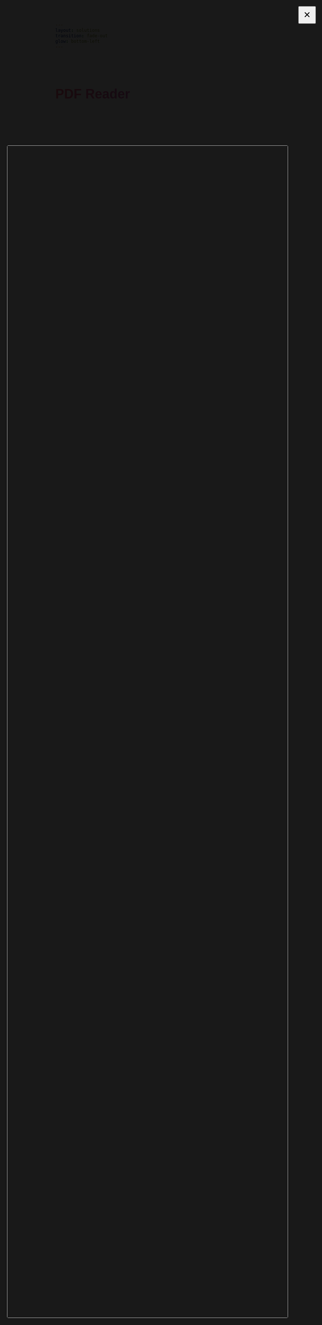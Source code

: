 ```yaml
---
layout: solutions
transition: fade-out
glow: bottom-left
---
```


<script setup lang="ts">
import { ref } from 'vue'

const firstImageSrc = '/images/img-solutions-pdf-reader-1.png'
const firstImageAlt = 'img-solutions-pdf-reader-1'

const secondImageSrc = '/images/img-solutions-pdf-reader-2.png'
const secondImageAlt = 'img-solutions-pdf-reader-2'

const isFullscreen = ref<boolean>(false)
const fullscreenImageSrc = ref<string>('')

const openFullscreen = (imageSrc: string): void => {
  fullscreenImageSrc.value = imageSrc
  isFullscreen.value = true
  document.body.style.overflow = 'hidden'
}

const closeFullscreen = (): void => {
  isFullscreen.value = false
  fullscreenImageSrc.value = ''
  document.body.style.overflow = 'auto'
}
</script>

::heading-title::

<h2>
  PDF Reader
</h2>

::heading-description::

<p>
  全方位的文件生態系統，提供一站式文件建立、編輯及管理服務，符合企業級安全標準，<br/>展開無縫接軌的文件工作流程。
</p>

::left-image::

<img
  :src="firstImageSrc"
  :alt="firstImageAlt"
  @click="openFullscreen(firstImageSrc)"
/>

::right-image::

<img
  :src="secondImageSrc"
  :alt="secondImageAlt"
  @click="openFullscreen(secondImageSrc)"
/>

::external-link::

<a href="https://pdf-reader.kdandoc.com" target="_blank">
  PDF Reader, Your Smart PDF Editor ↗︎
</a>

<div
  v-if="isFullscreen"
  class="fullscreen-overlay"
  @click="closeFullscreen"
>
  <img
    :src="fullscreenImageSrc"
    class="fullscreen-image"
    @click.stop
  />
  <button
    class="close-button"
    @click="closeFullscreen"
  >
    ✕
  </button>
</div>


<style scoped>
h2 {
  font-family: 'Allumi Std', sans-serif;
  font-weight: 600;
  font-size: 36px;
  color: transparent;
  background: linear-gradient(to right, #fc6381 0%, #9e65ff 100%);
  background-clip: text;
}

p {
  font-family: 'Noto Sans TC', sans-serif;
  font-weight: 300;
  font-size: 20px;
  text-align: center;
  line-height: 1.5;
  color: #ffffff;
  opacity: 0.8;
}

img {
  display: block;
  border-radius: 4px;
  box-shadow: 0 0 12px 0 rgba(0, 0, 0, 0.25);
  transition: all 0.2s ease-in-out;
  cursor: pointer;

  &:hover {
    scale: 1.01;
  }
}

.fullscreen-overlay {
  position: fixed;
  z-index: 9999;
  top: 0;
  left: 0;
  display: flex;
  align-items: center;
  justify-content: center;
  width: 100%;
  height: 100%;
  background: rgba(0, 0, 0, 0.9);
  cursor: pointer;
}

.fullscreen-image {
  position: absolute;
  width: 80%;
  height: 80%;
  cursor: default;

  &:hover {
    scale: none;
  }
}

.close-button {
  position: absolute;
  top: 20px;
  right: 20px;
  padding: 8px 12px;
  font-size: 24px;
  cursor: pointer;
}

a {
  font-family: 'Allumi Std', sans-serif;
  font-weight: 600;
  font-size: 12px;
  color: #ffffff;

  &:hover {
    text-decoration: underline;
  }
}
</style>
